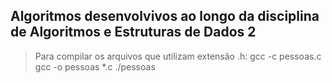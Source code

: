 ## Algoritmos desenvolvivos ao longo da disciplina de Algoritmos e Estruturas de Dados 2

>Para compilar os arquivos que utilizam extensão .h:
>gcc -c pessoas.c
>gcc -o pessoas *.c
>./pessoas